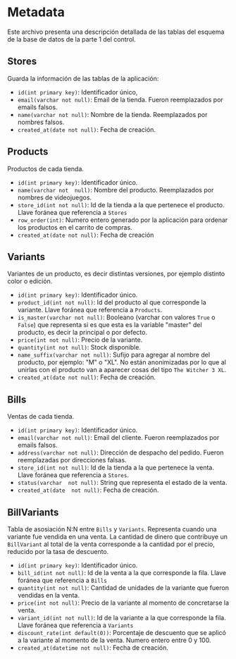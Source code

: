 # Metadata

Este archivo presenta una descripción detallada  de las tablas
del esquema de la base de datos de la parte 1 del control.

## Stores

Guarda la información de las tablas de la aplicación:

* `id(int primary key)`: Identificador único,
* `email(varchar not null)`: Email de la tienda. Fueron reemplazados por emails falsos.
* `name(varchar not null)`: Nombre de la tienda. Reemplazados por nombres falsos.
* `created_at(date not null)`: Fecha de creación.

## Products
Productos de cada tienda.

* `id(int primary key)`: Identificador único.
* `name(varchar not  null)`: Nombre del producto. Reemplazados por nombres de videojuegos.
* `store_id(int not null)`: Id de la tienda a la que pertenece el producto. Llave foránea que referencia a `Stores`
* `row_order(int)`: Numero entero generado por la aplicación para ordenar los productos en el carrito de compras.
* `created_at(date not null)`: Fecha de creación

## Variants
Variantes de un producto, es decir distintas versiones, por ejemplo distinto color o edición.

* `id(int primary key)`: Identificador único.
* `product_id(int not null)`: Id del producto al que corresponde la variante. Llave foránea que referencia a `Products`.
* `is_master(varchar not null)`: Booleano (varchar con valores `True` o `False`) que representa si es que esta es la variable "master" del producto, es decir la principal o por defecto.
* `price(int not null)`: Precio de la variante.
* `quantity(int not null)`: Stock disponible.
* `name_suffix(varchar not null)`: Sufijo para agregar al nombre del producto, por ejemplo: "M" o "XL". No están anonimizadas por lo que al unirlas con el producto van a aparecer cosas del tipo `The Witcher 3 XL`.
* `created_at(date not null)`: Fecha de creación.

## Bills
Ventas de cada tienda.

* `id(int primary key)`: Identificador único.
* `email(varchar not null)`: Email del cliente. Fueron reemplazados por emails falsos.
* `address(varchar not null)`: Dirección de despacho del pedido. Fueron reemplazadas por direcciones falsas.
* `store_id(int not null)`: Id de la tienda a la que pertenece la venta. Llave foránea que referencia a `Stores`.
* `status(varchar  not null)`: String que representa el estado de la venta.
* `created_at(date  not null)`: Fecha de creación.

## BillVariants
Tabla de asosiación N:N entre `Bills` y `Variants`. Representa cuando una variante fue vendida en una venta. La cantidad de dinero que contribuye un `BillVariant` al total de la venta corresponde a la cantidad por el precio,
reducido por la tasa de descuento.

* `id(int primary key)`: Identificador único.
* `bill_id(int not null)`: Id de la venta a la que corresponde la fila. Llave foránea que referencia a `Bills`
* `quantity(int not null)`: Cantidad de unidades de la variante que fueron vendidas en la venta.
* `price(int not null)`: Precio de la variante al momento de concretarse la venta.
* `variant_id(int not null)`: Id de la variante a la que corresponde la fila. Llave foránea que referencia a `Variants`
* `discount_rate(int default(0))`: Porcentaje de descuento que se aplicó a la variante al momento de la venta. Numero entero entre 0 y 100.
* `created_at(datetime not null)`: Fecha de creación.
